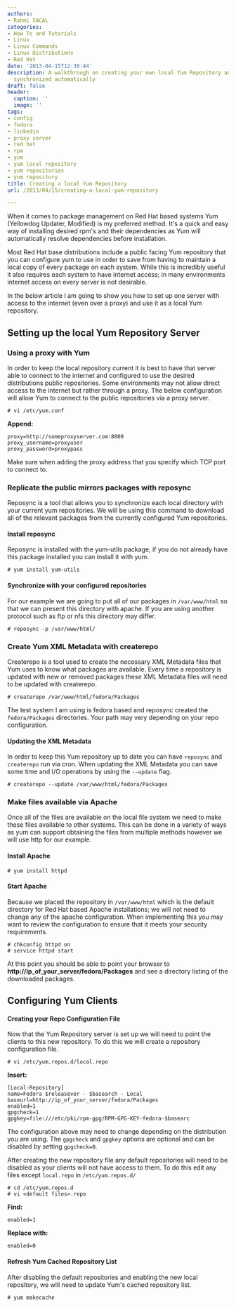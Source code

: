```yaml
---
authors:
- Rahmi SACAL
categories:
- How To and Tutorials
- Linux
- Linux Commands
- Linux Distributions
- Red Hat
date: '2013-04-15T12:30:44'
description: A walkthrough on creating your own local Yum Repository and keeping it
  synchronized automatically
draft: false
header:
  caption: ''
  image: ''
tags:
- config
- fedora
- linkedin
- proxy server
- red hat
- rpm
- yum
- yum local repository
- yum repositories
- yum repository
title: Creating a local Yum Repository
url: /2013/04/15/creating-a-local-yum-repository

---
```


When it comes to package management on Red Hat based systems Yum (Yellowdog Updater, Modified) is my preferred method. It's a quick and easy way of installing desired rpm's and their dependencies as Yum will automatically resolve dependencies before installation.

Most Red Hat base distributions include a public facing Yum repository that you can configure yum to use in order to save from having to maintain a local copy of every package on each system. While this is incredibly useful it also requires each system to have internet access; in many environments internet access on every server is not desirable.

In the below article I am going to show you how to set up one server with access to the internet (even over a proxy) and use it as a local Yum repository.

## Setting up the local Yum Repository Server

### Using a proxy with Yum

In order to keep the local repository current it is best to have that server able to connect to the internet and configured to use the desired distributions public repositories. Some environments may not allow direct access to the internet but rather through a proxy. The below configuration will allow Yum to connect to the public repositories via a proxy server.

    # vi /etc/yum.conf

**Append:**

    proxy=http://someproxyserver.com:8000
    proxy_username=proxyuser
    proxy_password=proxypass

Make sure when adding the proxy address that you specify which TCP port to connect to.

### Replicate the public mirrors packages with reposync

Reposync is a tool that allows you to synchronize each local directory with your current yum repositories. We will be using this command to download all of the relevant packages from the currently configured Yum repositories.

#### Install reposync

Reposync is installed with the yum-utils package, if you do not already have this package installed you can install it with yum.

    # yum install yum-utils

#### Synchronize with your configured repositories

For our example we are going to put all of our packages in `/var/www/html` so that we can present this directory with apache. If you are using another protocol such as ftp or nfs this directory may differ.

    # reposync -p /var/www/html/

### Create Yum XML Metadata with createrepo

Createrepo is a tool used to create the necessary XML Metadata files that Yum uses to know what packages are available. Every time a repository is updated with new or removed packages these XML Metadata files will need to be updated with createrepo.

    # createrepo /var/www/html/fedora/Packages

The test system I am using is fedora based and reposync created the `fedora/Packages` directories. Your path may very depending on your repo configuration.

#### Updating the XML Metadata

In order to keep this Yum repository up to date you can have `reposync` and `createrepo` run via cron. When updating the XML Metadata you can save some time and I/O operations by using the `--update` flag.

    # createrepo --update /var/www/html/fedora/Packages

### Make files available via Apache

Once all of the files are available on the local file system we need to make these files available to other systems. This can be done in a variety of ways as yum can support obtaining the files from multiple methods however we will use http for our example.

#### Install Apache

    # yum install httpd

#### Start Apache

Because we placed the repository in `/var/www/html` which is the default directory for Red Hat based Apache installations; we will not need to change any of the apache configuration. When implementing this you may want to review the configuration to ensure that it meets your security requirements.

    # chkconfig httpd on
    # service httpd start

At this point you should be able to point your browser to **http://ip_of_your_server/fedora/Packages** and see a directory listing of the downloaded packages.

## Configuring Yum Clients

#### Creating your Repo Configuration File

Now that the Yum Repository server is set up we will need to point the clients to this new repository. To do this we will create a repository configuration file.

    # vi /etc/yum.repos.d/local.repo

**Insert:**

    [Local-Repository]
    name=Fedora $releasever - $basearch - Local
    baseurl=http://ip_of_your_server/fedora/Packages
    enabled=1
    gpgcheck=1
    gpgkey=file:///etc/pki/rpm-gpg/RPM-GPG-KEY-fedora-$basearc

The configuration above may need to change depending on the distribution you are using. The `gpgcheck` and `gpgkey` options are optional and can be disabled by setting `gpgcheck=0`.

After creating the new repository file any default repositories will need to be disabled as your clients will not have access to them. To do this edit any files except `local.repo` in `/etc/yum.repos.d/`

    # cd /etc/yum.repos.d
    # vi <default files>.repo

**Find:**

    enabled=1

**Replace with:**

    enabled=0

#### Refresh Yum Cached Repository List

After disabling the default repositories and enabling the new local repository, we will need to update Yum's cached repository list.

    # yum makecache
